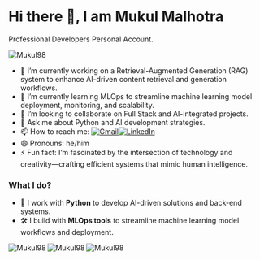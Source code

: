 # Hi there 👋, I am Mukul Malhotra

Professional Developers Personal Account.

<p><img src="https://komarev.com/ghpvc/?username=Mukul98&label=Profile%20views&color=0e75b6&style=flat" alt="Mukul98" /></p>

- 🔭 I’m currently working on a Retrieval-Augmented Generation (RAG) system to enhance AI-driven content retrieval and generation workflows.  
- 🌱 I’m currently learning MLOps to streamline machine learning model deployment, monitoring, and scalability.  
- 👯 I’m looking to collaborate on Full Stack and AI-integrated projects.  
- 💬 Ask me about Python and AI development strategies.  
- 📫 How to reach me: [![Gmail](https://img.shields.io/badge/-Gmail-c14438?&logo=Gmail&logoColor=white)](mailto:malhotramukul1122@gmail.com)[![LinkedIn](https://img.shields.io/badge/linkedin-%230077B5.svg?&style=for-the-badge&logo=linkedin&logoColor=white)](https://www.linkedin.com/in/mukul-malhotra98/)
- 😄 Pronouns: he/him  
- ⚡ Fun fact: I’m fascinated by the intersection of technology and creativity—crafting efficient systems that mimic human intelligence.  


### What I do?

- 🚀 I work with **Python** to develop AI-driven solutions and back-end systems.  
- 🛠️ I build with **MLOps tools** to streamline machine learning model workflows and deployment.  


<p><img align="left" src="https://github-readme-stats-five-steel.vercel.app/api/top-langs/?username=Mukul98&theme=light" alt="Mukul98" /></p>

<p><img align="left" src="https://github-readme-stats-five-steel.vercel.app/api?username=Mukul98&show_icons=true&theme=light&hide=issues&count_private=true&" alt="Mukul98" /></p>

<p><img align="center" src="https://github-readme-streak-stats.herokuapp.com/?user=Mukul98&" alt="Mukul98" /></p>
